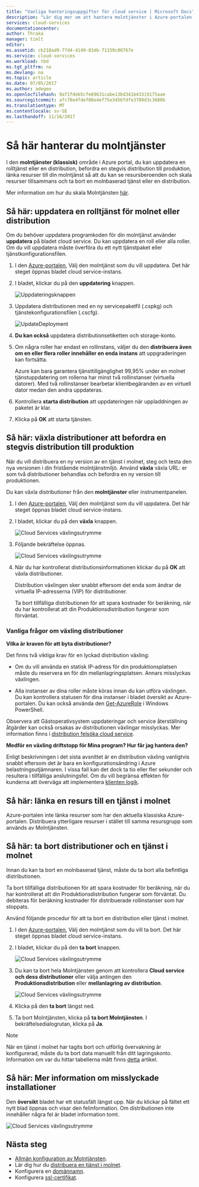 ```yaml
---
title: "Vanliga hanteringsuppgifter för cloud service | Microsoft Docs"
description: "Lär dig mer om att hantera molntjänster i Azure-portalen. De här exemplen använder Azure-portalen."
services: cloud-services
documentationcenter: 
author: Thraka
manager: timlt
editor: 
ms.assetid: cb218ad9-77d4-4149-83db-71159c00767e
ms.service: cloud-services
ms.workload: tbd
ms.tgt_pltfrm: na
ms.devlang: na
ms.topic: article
ms.date: 07/05/2017
ms.author: adegeo
ms.openlocfilehash: 9af1fdeb5cfe69631cabe13bd341b43319175aae
ms.sourcegitcommit: afc78e4fdef08e4ef75e3456fdfe3709d3c3680b
ms.translationtype: MT
ms.contentlocale: sv-SE
ms.lasthandoff: 11/16/2017
---
```

# <a name="how-to-manage-cloud-services"></a>Så här hanterar du molntjänster
I den **molntjänster (klassisk)** område i Azure portal, du kan uppdatera en rolltjänst eller en distribution, befordra en stegvis distribution till produktion, länka resurser till din molntjänst så att du kan se resursberoenden och skala resurser tillsammans och ta bort en molnbaserad tjänst eller en distribution.

Mer information om hur du skala Molntjänsten [här](cloud-services-how-to-scale-portal.md).

## <a name="how-to-update-a-cloud-service-role-or-deployment"></a>Så här: uppdatera en rolltjänst för molnet eller distribution
Om du behöver uppdatera programkoden för din molntjänst använder **uppdatera** på bladet cloud service. Du kan uppdatera en roll eller alla roller. Om du vill uppdatera måste överföra du ett nytt tjänstpaket eller tjänstkonfigurationsfilen.

1. I den [Azure-portalen][Azure portal], Välj den molntjänst som du vill uppdatera. Det här steget öppnas bladet cloud service-instans.
2. I bladet, klickar du på den **uppdatering** knappen.

    ![Uppdateringsknappen](./media/cloud-services-how-to-manage-portal/update-button.png)

3. Uppdatera distributionen med en ny servicepaketfil (.cspkg) och tjänstekonfigurationsfilen (.cscfg).

    ![UpdateDeployment](./media/cloud-services-how-to-manage-portal/update-blade.png)

4. **Du kan också** uppdatera distributionsetiketten och storage-konto.
5. Om några roller har endast en rollinstans, väljer du den **distribuera även om en eller flera roller innehåller en enda instans** att uppgraderingen kan fortsätta.

    Azure kan bara garantera tjänsttillgänglighet 99,95% under en molnet tjänstuppdatering om rollerna har minst två rollinstanser (virtuella datorer). Med två rollinstanser bearbetar klientbegäranden av en virtuell dator medan den andra uppdateras.

6. Kontrollera **starta distribution** att uppdateringen när uppladdningen av paketet är klar.
7. Klicka på **OK** att starta tjänsten.

## <a name="how-to-swap-deployments-to-promote-a-staged-deployment-to-production"></a>Så här: växla distributioner att befordra en stegvis distribution till produktion
När du vill distribuera en ny version av en tjänst i molnet, steg och testa den nya versionen i din fristående molntjänstmiljö. Använd **växla** växla URL: er som två distributioner behandlas och befordra en ny version till produktionen.

Du kan växla distributioner från den **molntjänster** eller instrumentpanelen.

1. I den [Azure-portalen][Azure portal], Välj den molntjänst som du vill uppdatera. Det här steget öppnas bladet cloud service-instans.
2. I bladet, klickar du på den **växla** knappen.

    ![Cloud Services växlingsutrymme](./media/cloud-services-how-to-manage-portal/swap-button.png)

3. Följande bekräftelse öppnas.

    ![Cloud Services växlingsutrymme](./media/cloud-services-how-to-manage-portal/swap-prompt.png)

4. När du har kontrollerat distributionsinformationen klickar du på **OK** att växla distributioner.

    Distribution växlingen sker snabbt eftersom det enda som ändrar de virtuella IP-adresserna (VIP) för distributioner.

    Ta bort tillfälliga distributionen för att spara kostnader för beräkning, när du har kontrollerat att din Produktionsdistribution fungerar som förväntat.

### <a name="common-questions-about-swapping-deployments"></a>Vanliga frågor om växling distributioner

**Vilka är kraven för att byta distributioner?**

Det finns två viktiga krav för en lyckad distribution växling:

- Om du vill använda en statisk IP-adress för din produktionsplatsen måste du reservera en för din mellanlagringsplatsen. Annars misslyckas växlingen.

- Alla instanser av dina roller måste köras innan du kan utföra växlingen. Du kan kontrollera statusen för dina instanser i bladet översikt av Azure-portalen. Du kan också använda den [Get-AzureRole](/powershell/module/azure/get-azurerole?view=azuresmps-3.7.0) i Windows PowerShell.

Observera att Gästoperativsystem uppdateringar och service återställning åtgärder kan också orsakas av distributionen växlingar misslyckas. Mer information finns i [distribution felsöka cloud service](cloud-services-troubleshoot-deployment-problems.md).

**Medför en växling driftstopp för Mina program? Hur får jag hantera den?**

Enligt beskrivningen i det sista avsnittet är en distribution växling vanligtvis snabbt eftersom det är bara en konfigurationsändring i Azure belastningsutjämnaren. I vissa fall kan det dock ta tio eller fler sekunder och resultera i tillfälliga anslutningsfel. Om du vill begränsa effekten för kunderna att överväga att implementera [klienten logik](../best-practices-retry-general.md).

## <a name="how-to-link-a-resource-to-a-cloud-service"></a>Så här: länka en resurs till en tjänst i molnet
Azure-portalen inte länka resurser som har den aktuella klassiska Azure-portalen. Distribuera ytterligare resurser i stället till samma resursgrupp som används av Molntjänsten.

## <a name="how-to-delete-deployments-and-a-cloud-service"></a>Så här: ta bort distributioner och en tjänst i molnet
Innan du kan ta bort en molnbaserad tjänst, måste du ta bort alla befintliga distributionen.

Ta bort tillfälliga distributionen för att spara kostnader för beräkning, när du har kontrollerat att din Produktionsdistribution fungerar som förväntat. Du debiteras för beräkning kostnader för distribuerade rollinstanser som har stoppats.

Använd följande procedur för att ta bort en distribution eller tjänst i molnet.

1. I den [Azure-portalen][Azure portal], Välj den molntjänst som du vill ta bort. Det här steget öppnas bladet cloud service-instans.
2. I bladet, klickar du på den **ta bort** knappen.

    ![Cloud Services växlingsutrymme](./media/cloud-services-how-to-manage-portal/delete-button.png)

3. Du kan ta bort hela Molntjänsten genom att kontrollera **Cloud service och dess distributioner** eller välja antingen den **Produktionsdistribution** eller **mellanlagring av distribution**.

    ![Cloud Services växlingsutrymme](./media/cloud-services-how-to-manage-portal/delete-blade.png)

4. Klicka på den **ta bort** längst ned.
5. Ta bort Molntjänsten, klicka på **ta bort Molntjänsten**. I bekräftelsedialogrutan, klicka på **Ja**.

> [!NOTE]
> När en tjänst i molnet har tagits bort och utförlig övervakning är konfigurerad, måste du ta bort data manuellt från ditt lagringskonto. Information om var du hittar tabellerna mått finns [detta](cloud-services-how-to-monitor.md) artikel.


## <a name="how-to-find-more-information-about-failed-deployments"></a>Så här: Mer information om misslyckade installationer
Den **översikt** bladet har ett statusfält längst upp. När du klickar på fältet ett nytt blad öppnas och visar den felinformation. Om distributionen inte innehåller några fel är bladet information tomt.

![Cloud Services växlingsutrymme](./media/cloud-services-how-to-manage-portal/status-info.png)



[Azure portal]: https://portal.azure.com

## <a name="next-steps"></a>Nästa steg
* [Allmän konfiguration av Molntjänsten](cloud-services-how-to-configure-portal.md).
* Lär dig hur du [distribuera en tjänst i molnet](cloud-services-how-to-create-deploy-portal.md).
* Konfigurera en [domännamn](cloud-services-custom-domain-name-portal.md).
* Konfigurera [ssl-certifikat](cloud-services-configure-ssl-certificate-portal.md).
